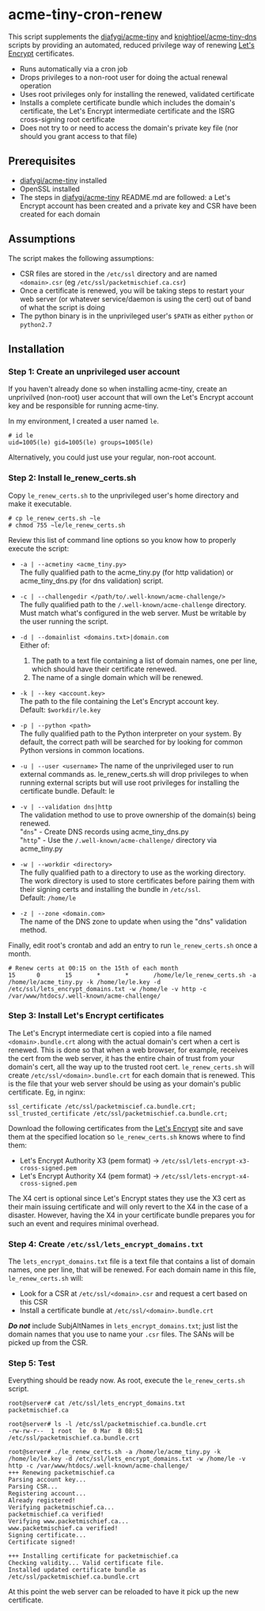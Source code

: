 # acme-tiny-cron-renew

This script supplements the
[diafygi/acme-tiny](https://github.com/diafygi/acme-tiny) and
[knightjoel/acme-tiny-dns](https://github.com/knightjoel/acme-tiny-dns)
scripts by providing an automated, reduced privilege way of renewing [Let's
Encrypt](https://letsencrypt.org/) certificates.

- Runs automatically via a cron job
- Drops privileges to a non-root user for doing the actual renewal operation
- Uses root privileges only for installing the renewed, validated certificate
- Installs a complete certificate bundle which includes the domain's
  certificate, the Let's Encrypt intermediate certificate and the ISRG
  cross-signing root certificate
- Does not try to or need to access the domain's private key file (nor should
  you grant access to that file)

## Prerequisites

- [diafygi/acme-tiny](https://github.com/diafygi/acme-tiny) installed
- OpenSSL installed
- The steps in [diafygi/acme-tiny](https://github.com/diafygi/acme-tiny)
  README.md are followed: a Let's Encrypt account has been created and a
  private key and CSR have been created for each domain

## Assumptions

The script makes the following assumptions:

- CSR files are stored in the `/etc/ssl` directory and are named `<domain>.csr`
  (eg `/etc/ssl/packetmischief.ca.csr`)
- Once a certificate is renewed, you will be taking steps to restart your web
  server (or whatever service/daemon is using the cert) out of band of what the
  script is doing
- The python binary is in the unprivileged user's `$PATH` as either `python` or
  `python2.7`

## Installation

### Step 1: Create an unprivileged user account

If you haven't already done so when installing acme-tiny, create an unprivilved
(non-root) user account that will own the Let's Encrypt account key and be
responsible for running acme-tiny.

In my environment, I created a user named `le`.

```
# id le
uid=1005(le) gid=1005(le) groups=1005(le)
```

Alternatively, you could just use your regular, non-root account.

### Step 2: Install le\_renew\_certs.sh

Copy `le_renew_certs.sh` to the unprivileged user's home directory and make it
executable.

```
# cp le_renew_certs.sh ~le
# chmod 755 ~le/le_renew_certs.sh
```

Review this list of command line options so you know how to properly execute
the script:

- `-a | --acmetiny <acme_tiny.py>`  
	The fully qualified path to the acme_tiny.py (for http
	validation) or acme_tiny_dns.py (for dns validation) script.

- `-c | --challengedir </path/to/.well-known/acme-challenge/>`  
	The fully qualified path to the `/.well-known/acme-challenge`
	directory. Must match what's configured in the web server. Must
	be writable by the user running the script.

- `-d | --domainlist <domains.txt>|domain.com`  
	Either of:  
	1) The path to a text file containing a list of domain names,
	one per line, which should have their certificate renewed.  
	2) The name of a single domain which will be renewed.

- `-k | --key <account.key>`  
	The path to the file containing the Let's Encrypt account key.  
	Default: `$workdir/le.key`

- `-p | --python <path>`  
	The fully qualified path to the Python interpreter on your
	system. By default, the correct path will be searched for
	by looking for common Python versions in common locations.

- `-u | --user <username>`
	The name of the unprivileged user to run external commands as.
	le_renew_certs.sh will drop privileges to <username> when running
	external scripts but will use root privileges for installing
	the certificate bundle.
	Default: le

- `-v | --validation dns|http`  
	The validation method to use to prove ownership of the
	domain(s) being renewed.  
	"`dns`" - Create DNS records using acme_tiny_dns.py  
	"`http`" - Use the `/.well-known/acme-challenge/` directory via
	acme_tiny.py

- `-w | --workdir <directory>`  
	The fully qualified path to a directory to use as the working
	directory. The work directory is used to store certificates
	before pairing them with their signing certs and installing
	the bundle in `/etc/ssl`.  
	Default: `/home/le`

- `-z | --zone <domain.com>`  
	The name of the DNS zone to update when using the "dns"
	validation method.

Finally, edit root's crontab and add an entry to run
`le_renew_certs.sh` once a month.

```
# Renew certs at 00:15 on the 15th of each month
15      0       15       *       *       /home/le/le_renew_certs.sh -a /home/le/acme_tiny.py -k /home/le/le.key -d /etc/ssl/lets_encrypt_domains.txt -w /home/le -v http -c /var/www/htdocs/.well-known/acme-challenge/
```

### Step 3: Install Let's Encrypt certificates

The Let's Encrypt intermediate cert
is copied into a file named `<domain>.bundle.crt` along with the actual
domain's cert when a cert is renewed. This is done so that when a web browser,
for example, receives the cert from the web server, it has the entire chain of
trust from your domain's cert, all the way up to the trusted root cert.
`le_renew_certs.sh` will create `/etc/ssl/<domain>.bundle.crt` for each domain
that is renewed. This is the file that your web server should be using as your
domain's public certificate. Eg, in nginx:

```
ssl_certificate /etc/ssl/packetmiscief.ca.bundle.crt;
ssl_trusted_certificate /etc/ssl/packetmischief.ca.bundle.crt;
```

Download the following certificates from the [Let's
Encrypt](https://letsencrypt.org/certificates/) site and save them at the
specified location so `le_renew_certs.sh` knows where to find them:
- Let's Encrypt Authority X3 (pem format) ->
  `/etc/ssl/lets-encrypt-x3-cross-signed.pem`
- Let's Encrypt Authority X4 (pem format) ->
  `/etc/ssl/lets-encrypt-x4-cross-signed.pem`

The X4 cert is optional since Let's Encrypt states they use the X3 cert as
their main issuing certificate and will only revert to the X4 in the case of a
disaster. However, having the X4 in your certificate bundle prepares you for
such an event and requires minimal overhead.

### Step 4: Create `/etc/ssl/lets_encrypt_domains.txt`

The `lets_encrypt_domains.txt` file is a text file that contains a list of
domain names, one per line, that will be renewed. For each domain name in this
file, `le_renew_certs.sh` will:
- Look for a CSR at `/etc/ssl/<domain>.csr` and request a cert based on this
  CSR
- Install a certificate bundle at `/etc/ssl/<domain>.bundle.crt`

**_Do not_** include SubjAltNames in `lets_encrypt_domains.txt`; just list the
domain names that you use to name your `.csr` files. The SANs will be picked up
from the CSR.

### Step 5: Test

Everything should be ready now. As root, execute the
`le_renew_certs.sh` script.

```
root@server# cat /etc/ssl/lets_encrypt_domains.txt
packetmischief.ca

root@server# ls -l /etc/ssl/packetmischief.ca.bundle.crt
-rw-rw-r--  1 root  le  0 Mar  8 08:51 /etc/ssl/packetmischief.ca.bundle.crt

root@server# ./le_renew_certs.sh -a /home/le/acme_tiny.py -k /home/le/le.key -d /etc/ssl/lets_encrypt_domains.txt -w /home/le -v http -c /var/www/htdocs/.well-known/acme-challenge/
+++ Renewing packetmischief.ca
Parsing account key...
Parsing CSR...
Registering account...
Already registered!
Verifying packetmischief.ca...
packetmischief.ca verified!
Verifying www.packetmischief.ca...
www.packetmischief.ca verified!
Signing certificate...
Certificate signed!

+++ Installing certificate for packetmischief.ca
Checking validity... Valid certificate file.
Installed updated certificate bundle as /etc/ssl/packetmischief.ca.bundle.crt
```

At this point the web server can be reloaded to have it pick up the new
certificate.
